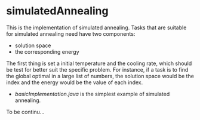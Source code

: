 # simulatedAnnealing

This is the implementation of simulated annealing.
Tasks that are suitable for simulated annealing need have two components:
- solution space
- the corresponding energy

The first thing is set a initial temperature and the cooling rate,
which should be test for better suit the specific problem.
For instance, if a task is to find the global optimal in a large list of numbers, 
the solution space would be the index and the energy would be the value of each index.

-  *basicImplementation.java* is the simplest example of simulated annealing.

To be continu...

